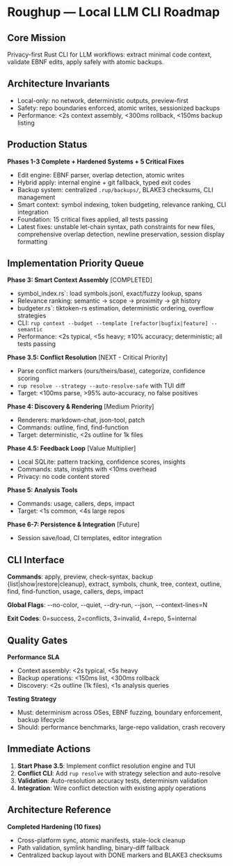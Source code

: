 # Roughup — Local LLM CLI Roadmap

## Core Mission

Privacy-first Rust CLI for LLM workflows: extract minimal code context, validate EBNF edits, apply safely with atomic backups.

## Architecture Invariants

- Local-only: no network, deterministic outputs, preview-first
- Safety: repo boundaries enforced, atomic writes, sessionized backups
- Performance: <2s context assembly, <300ms rollback, <150ms backup listing

## Production Status

**Phases 1-3 Complete + Hardened Systems + 5 Critical Fixes**

- Edit engine: EBNF parser, overlap detection, atomic writes
- Hybrid apply: internal engine + git fallback, typed exit codes
- Backup system: centralized `.rup/backups/`, BLAKE3 checksums, CLI management
- Smart context: symbol indexing, token budgeting, relevance ranking, CLI integration
- Foundation: 15 critical fixes applied, all tests passing
- Latest fixes: unstable let-chain syntax, path constraints for new files, comprehensive overlap detection, newline preservation, session display formatting

## Implementation Priority Queue

**Phase 3: Smart Context Assembly** [COMPLETED]

- symbol_index.rs`: load symbols.jsonl, exact/fuzzy lookup, spans
- Relevance ranking: semantic → scope → proximity → git history
- budgeter.rs`: tiktoken-rs estimation, deterministic ordering, overflow strategies
- CLI: `rup context --budget --template [refactor|bugfix|feature] --semantic`
- Performance: <2s typical, <5s heavy; ±10% accuracy; deterministic; all tests passing

**Phase 3.5: Conflict Resolution** [NEXT - Critical Priority]

- Parse conflict markers (ours/theirs/base), categorize, confidence scoring
- `rup resolve --strategy --auto-resolve-safe` with TUI diff
- Target: <100ms parse, >95% auto-accuracy, no false positives

**Phase 4: Discovery & Rendering** [Medium Priority]

- Renderers: markdown-chat, json-tool, patch
- Commands: outline, find, find-function
- Target: deterministic, <2s outline for 1k files

**Phase 4.5: Feedback Loop** [Value Multiplier]

- Local SQLite: pattern tracking, confidence scores, insights
- Commands: stats, insights with <10ms overhead
- Privacy: no code content stored

**Phase 5: Analysis Tools**

- Commands: usage, callers, deps, impact
- Target: <1s common, <4s large repos

**Phase 6-7: Persistence & Integration** [Future]

- Session save/load, CI templates, editor integration

## CLI Interface

**Commands**: apply, preview, check-syntax, backup {list|show|restore|cleanup}, extract, symbols, chunk, tree, context, outline, find, find-function, usage, callers, deps, impact

**Global Flags**: --no-color, --quiet, --dry-run, --json, --context-lines=N

**Exit Codes**: 0=success, 2=conflicts, 3=invalid, 4=repo, 5=internal

## Quality Gates

**Performance SLA**

- Context assembly: <2s typical, <5s heavy
- Backup operations: <150ms list, <300ms rollback
- Discovery: <2s outline (1k files), <1s analysis queries

**Testing Strategy**

- Must: determinism across OSes, EBNF fuzzing, boundary enforcement, backup lifecycle
- Should: performance benchmarks, large-repo validation, crash recovery

## Immediate Actions

1. **Start Phase 3.5**: Implement conflict resolution engine and TUI
2. **Conflict CLI**: Add `rup resolve` with strategy selection and auto-resolve
3. **Validation**: Auto-resolution accuracy tests, determinism validation
4. **Integration**: Wire conflict detection with existing apply operations

## Architecture Reference

**Completed Hardening (10 fixes)**

- Cross-platform sync, atomic manifests, stale-lock cleanup
- Path validation, symlink handling, binary-diff fallback
- Centralized backup layout with DONE markers and BLAKE3 checksums
